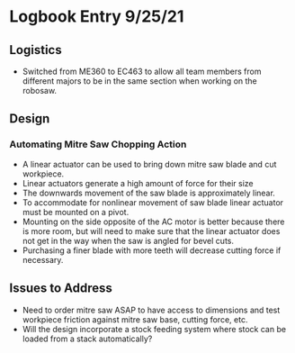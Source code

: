 # Logbook Entry 9/25/21

## Logistics
- Switched from ME360 to EC463 to allow all team members from different majors to be in the same section when working on the robosaw.

## Design

### Automating Mitre Saw Chopping Action
- A linear actuator can be used to bring down mitre saw blade and cut workpiece.
- Linear actuators generate a high amount of force for their size
- The downwards movement of the saw blade is approximately linear.
- To accommodate for nonlinear movement of saw blade linear actuator must be mounted on a pivot.
- Mounting on the side opposite of the AC motor is better because there is more room, but will need to make sure that the linear actuator does not get in the way when the saw is angled for bevel cuts.
- Purchasing a finer blade with more teeth will decrease cutting force if necessary.

## Issues to Address
- Need to order mitre saw ASAP to have access to dimensions and test workpiece friction against mitre saw base, cutting force, etc.
- Will the design incorporate a stock feeding system where stock can be loaded from a stack automatically?